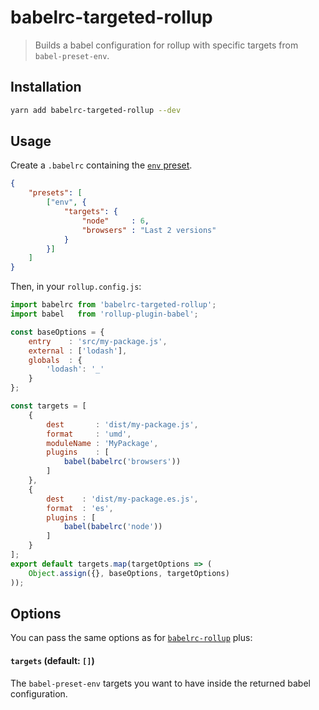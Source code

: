 # babelrc-targeted-rollup

> Builds a babel configuration for rollup with specific targets from `babel-preset-env`.

## Installation

```bash
yarn add babelrc-targeted-rollup --dev
```

## Usage

Create a `.babelrc` containing the [`env` preset](https://github.com/babel/babel-preset-env).

```json
{
    "presets": [
        ["env", {
            "targets": {
                "node"     : 6,
                "browsers" : "Last 2 versions" 
            }
        }]
    ]
}
```

Then, in your `rollup.config.js`:

```js
import babelrc from 'babelrc-targeted-rollup';
import babel   from 'rollup-plugin-babel';

const baseOptions = {
    entry    : 'src/my-package.js',
    external : ['lodash'],
    globals  : {
        'lodash': '_'
    }
};

const targets = [
    {
        dest       : 'dist/my-package.js',
        format     : 'umd',
        moduleName : 'MyPackage',
        plugins    : [
            babel(babelrc('browsers'))
        ]
    },
    {
        dest    : 'dist/my-package.es.js',
        format  : 'es',
        plugins : [
            babel(babelrc('node'))
        ]
    }
];
export default targets.map(targetOptions => (
    Object.assign({}, baseOptions, targetOptions)
));
```

## Options

You can pass the same options as for [`babelrc-rollup`](https://github.com/eventualbuddha/babelrc-rollup#options) plus:

#### `targets` (default: `[]`)

The `babel-preset-env` targets you want to have inside the returned babel configuration.
